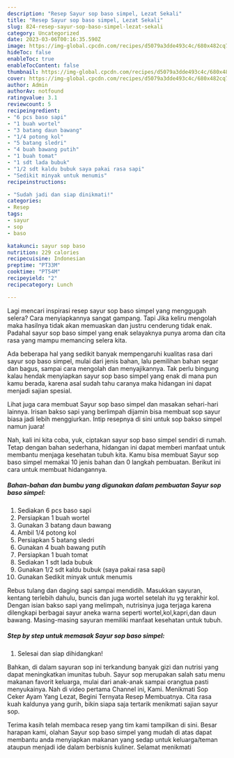 ```yaml
---
description: "Resep Sayur sop baso simpel, Lezat Sekali"
title: "Resep Sayur sop baso simpel, Lezat Sekali"
slug: 824-resep-sayur-sop-baso-simpel-lezat-sekali
category: Uncategorized
date: 2023-03-06T00:16:35.590Z
image: https://img-global.cpcdn.com/recipes/d5079a3dde493c4c/680x482cq70/sayur-sop-baso-simpel-foto-resep-utama.jpg
hideToc: false
enableToc: true
enableTocContent: false
thumbnail: https://img-global.cpcdn.com/recipes/d5079a3dde493c4c/680x482cq70/sayur-sop-baso-simpel-foto-resep-utama.jpg
cover: https://img-global.cpcdn.com/recipes/d5079a3dde493c4c/680x482cq70/sayur-sop-baso-simpel-foto-resep-utama.jpg
author: Admin
authorAv: notfound
ratingvalue: 3.1
reviewcount: 5
recipeingredient:
- "6 pcs baso sapi"
- "1 buah wortel"
- "3 batang daun bawang"
- "1/4 potong kol"
- "5 batang sledri"
- "4 buah bawang putih"
- "1 buah tomat"
- "1 sdt lada bubuk"
- "1/2 sdt kaldu bubuk saya pakai rasa sapi"
- "Sedikit minyak untuk menumis"
recipeinstructions:

- "Sudah jadi dan siap dinikmati!"
categories:
- Resep
tags:
- sayur
- sop
- baso

katakunci: sayur sop baso 
nutrition: 229 calories
recipecuisine: Indonesian
preptime: "PT33M"
cooktime: "PT54M"
recipeyield: "2"
recipecategory: Lunch

---
```



Lagi mencari inspirasi resep sayur sop baso simpel yang menggugah selera? Cara menyiapkannya sangat gampang. Tapi Jika keliru mengolah maka hasilnya tidak akan memuaskan dan justru cenderung tidak enak. Padahal sayur sop baso simpel yang enak selayaknya punya aroma dan cita rasa yang mampu memancing selera kita.


Ada beberapa hal yang sedikit banyak mempengaruhi kualitas rasa dari sayur sop baso simpel, mulai dari jenis bahan, lalu pemilihan bahan segar dan bagus, sampai cara mengolah dan menyajikannya. Tak perlu bingung kalau hendak menyiapkan sayur sop baso simpel yang enak di mana pun kamu berada, karena asal sudah tahu caranya maka hidangan ini dapat menjadi sajian spesial.

Lihat juga cara membuat Sayur sop baso simpel dan masakan sehari-hari lainnya. Irisan bakso sapi yang berlimpah dijamin bisa membuat sop sayur biasa jadi lebih menggiurkan. Intip resepnya di sini untuk sop bakso simpel namun juara!


Nah, kali ini kita coba, yuk, ciptakan sayur sop baso simpel sendiri di rumah. Tetap dengan bahan sederhana, hidangan ini dapat memberi manfaat untuk membantu menjaga kesehatan tubuh kita. Kamu bisa membuat Sayur sop baso simpel memakai 10 jenis bahan dan 0 langkah pembuatan. Berikut ini cara untuk membuat hidangannya.

<!--inarticleads1-->

##### Bahan-bahan dan bumbu yang digunakan dalam pembuatan Sayur sop baso simpel:

1. Sediakan 6 pcs baso sapi
1. Persiapkan 1 buah wortel
1. Gunakan 3 batang daun bawang
1. Ambil 1/4 potong kol
1. Persiapkan 5 batang sledri
1. Gunakan 4 buah bawang putih
1. Persiapkan 1 buah tomat
1. Sediakan 1 sdt lada bubuk
1. Gunakan 1/2 sdt kaldu bubuk (saya pakai rasa sapi)
1. Gunakan Sedikit minyak untuk menumis


Rebus tulang dan daging sapi sampai mendidih. Masukkan sayuran, kentang terlebih dahulu, buncis dan juga wortel setelah itu yg terakhir kol. Dengan isian bakso sapi yang melimpah, nutrisinya juga terjaga karena dilengkapi berbagai sayur aneka warna seperti wortel,kol,kapri,dan daun bawang. Masing-masing sayuran memiliki manfaat kesehatan untuk tubuh. 

<!--inarticleads2-->

##### Step by step untuk memasak Sayur sop baso simpel:


1. Selesai dan siap dihidangkan!

Bahkan, di dalam sayuran sop ini terkandung banyak gizi dan nutrisi yang dapat meningkatkan imunitas tubuh. Sayur sop merupakan salah satu menu makanan favorit keluarga, mulai dari anak-anak sampai orangtua pasti menyukainya. Nah di video pertama Channel ini, Kami. Menikmati Sop Ceker Ayam Yang Lezat, Begini Ternyata Resep Membuatnya. Cita rasa kuah kaldunya yang gurih, bikin siapa saja tertarik menikmati sajian sayur sop. 

Terima kasih telah membaca resep yang tim kami tampilkan di sini. Besar harapan kami, olahan Sayur sop baso simpel yang mudah di atas dapat membantu anda menyiapkan makanan yang sedap untuk keluarga/teman ataupun menjadi ide dalam berbisnis kuliner. Selamat menikmati
